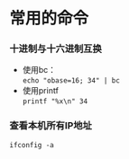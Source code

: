 # 常用的命令
### 十进制与十六进制互换
*  使用bc：  
`echo "obase=16; 34" | bc`
* 使用printf  
`printf "%x\n" 34`
###  查看本机所有IP地址
`ifconfig -a`
